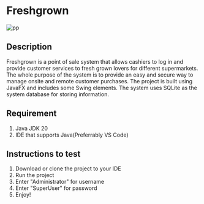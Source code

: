 # Freshgrown
![pp](https://github.com/kingslytshepiso/freshgrown/assets/83579824/60afb0ab-3685-4f08-bf3a-b9b65ebe36ce)
## Description
Freshgrown is a point of sale system that allows cashiers to log in and provide customer services to fresh grown lovers for different supermarkets. The whole purpose of the system is to provide an easy and secure way to manage onsite and remote customer purchases. The project is built using JavaFX and includes some Swing elements. The system uses SQLite as the system database for storing information.
## Requirement
1. Java JDK 20
2. IDE that supports Java(Preferrably VS Code)
## Instructions to test
1. Download or clone the project to your IDE
2. Run the project
3. Enter "Administrator" for username
4. Enter "SuperUser" for password
5. Enjoy!
